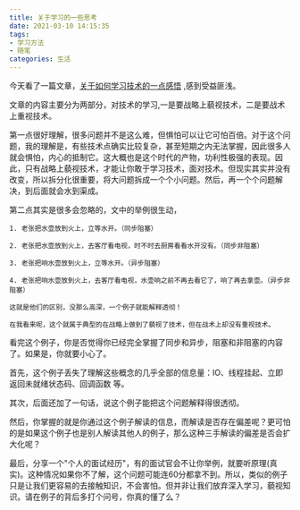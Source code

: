 ```yaml
---
title: 关于学习的一些思考
date: 2021-03-10 14:15:35
tags:
- 学习方法
- 随笔
categories: 生活
---
```


今天看了一篇文章，[关于如何学习技术的一点感悟](https://mp.weixin.qq.com/s/VSZbuj8HGs5IJNtNn4dvtg) ,感到受益匪浅。

文章的内容主要分为两部分，对技术的学习,一是要战略上藐视技术，二是要战术上重视技术。
<!--more-->
第一点很好理解，很多问题并不是这么难，但惧怕可以让它可怕百倍。对于这个问题，我的理解是，有些技术点确实比较复杂，甚至短期之内无法掌握，因此很多人就会惧怕，内心的抵制它。这大概也是这个时代的产物，功利性极强的表现。因此，只有战略上藐视技术，才能让你敢于学习技术，面对技术。但现实其实并没有改变，所以拆分化很重要，将大问题拆成一个个小问题。然后，再一个个问题解决，到后面就会水到渠成。

第二点其实是很多会忽略的，文中的举例很生动，
```
1. 老张把水壶放到火上，立等水开。（同步阻塞）

2. 老张把水壶放到火上，去客厅看电视，时不时去厨房看看水开没有。（同步非阻塞）

3. 老张把响水壶放到火上，立等水开。（异步阻塞）

4. 老张把响水壶放到火上，去客厅看电视，水壶响之前不再去看它了，响了再去拿壶。（异步非阻塞）

这就是他们的区别，没那么高深，一个例子就能解释透彻！

在我看来呢，这个就属于典型的在战略上做到了藐视了技术，但在战术上却没有重视技术。
```
看完这个例子，你是否觉得你已经完全掌握了同步和异步，阻塞和非阻塞的内容了。如果是，你就要小心了。

首先，这个例子丢失了理解这些概念的几乎全部的信息量：IO、线程挂起、立即返回未就绪状态码、回调函数 等。

其次，后面还加了一句话，说这个例子能把这个问题解释得很透彻。

然后，你掌握的就是你通过这个例子解读的信息，而解读是否存在偏差呢？更可怕的是如果这个例子也是别人解读其他人的例子，那么这种三手解读的偏差是否会扩大化呢？

最后，分享一个"个人的面试经历"，有的面试官会不让你举例，就要听原理(真实)。这种情况如果你不了解，这个问题可能连60分都拿不到。所以，类似的例子只是让我们更容易的去接触知识，不会害怕。但并非让我们放弃深入学习，藐视知识。请在例子的背后多打个问号，你真的懂了么？




